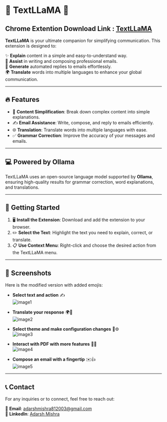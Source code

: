 # 🌟 TextLLaMA 🚀

## Chrome Extention Download Link : <a href="https://chromewebstore.google.com/detail/textllama/phlhmokcogmcanhjhojccoockgkebiji?authuser=0&hl=en-GB" target="_blank">TextLLaMA</a>

**TextLLaMA** is your ultimate companion for simplifying communication. This extension is designed to:  

✨ **Explain** content in a simple and easy-to-understand way.  
📧 **Assist** in writing and composing professional emails.  
🤖 **Generate** automated replies to emails effortlessly.  
🌍 **Translate** words into multiple languages to enhance your global communication.  

---

## 🔥 **Features**
- 📖 **Content Simplification**: Break down complex content into simple explanations.
- ✍️ **Email Assistance**: Write, compose, and reply to emails efficiently.
- 🌐 **Translation**: Translate words into multiple languages with ease.
- ✅ **Grammar Correction**: Improve the accuracy of your messages and emails.

---

## 💻 **Powered by Ollama**
TextLLaMA uses an open-source language model supported by **Ollama**, ensuring high-quality results for grammar correction, word explanations, and translations.

---

## 🚀 **Getting Started**

1. 🖥️ **Install the Extension**: Download and add the extension to your browser.
2. ✏️ **Select the Text**: Highlight the text you need to explain, correct, or translate.
3. 📋 **Use Context Menu**: Right-click and choose the desired action from the TextLLaMA menu.

---

## 📸 **Screenshots**

Here is the modified version with added emojis:

- **Select text and action** ✍️  
  ![image1](https://github.com/user-attachments/assets/285f6e66-1abe-425d-acb1-4564195ddac7)

- **Translate your response** 🌍🔄  
  ![image2](https://github.com/user-attachments/assets/7cbdca37-f7e7-4cbb-a2c7-e27a83d00b40)

- **Select theme and make configuration changes** 🎨⚙️  
  ![image3](https://github.com/user-attachments/assets/821629d9-256b-4c2f-a6c7-23e0c74f35e3)

- **Interact with PDF with more features** 📄💡  
  ![image4](https://github.com/user-attachments/assets/54e35ed7-ba55-4d52-86a9-99472375b1b4)

- **Compose an email with a fingertip** ✉️👍  
  ![image5](https://github.com/user-attachments/assets/7c6e3cc8-b267-49db-aef8-4f438c716e76)


---

## 📞 **Contact**
For any inquiries or to connect, feel free to reach out:  

📧 **Email**: [adarshmishra812003@gmail.com](mailto:adarshmishra812003@gmail.com)  
🔗 **LinkedIn**: [Adarsh Mishra](https://in.linkedin.com/in/adarsh-mishra-469811205)  

